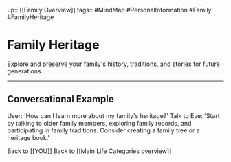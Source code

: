 up:: [[Family Overview]]
tags:: #MindMap #PersonalInformation #Family #FamilyHeritage

# Family Heritage

Explore and preserve your family's history, traditions, and stories for future generations.

---
## Conversational Example
User: 'How can I learn more about my family's heritage?'
Talk to Eve: 'Start by talking to older family members, exploring family records, and participating in family traditions. Consider creating a family tree or a heritage book.'

Back to [[YOU]]
Back to [[Main Life Categories overview]]